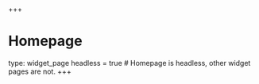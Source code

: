 +++
# Homepage
type: widget_page
headless = true  # Homepage is headless, other widget pages are not.
+++

